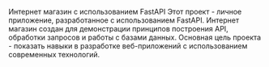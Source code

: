 Интернет магазин с использованием FastAPI
Этот проект - личное приложение, разработанное с использованием FastAPI. Интернет магазин создан для демонстрации принципов построения API, обработки запросов и работы с базами данных. Основная цель проекта - показать навыки в разработке веб-приложений с использованием современных технологий.
